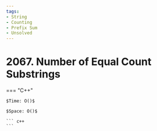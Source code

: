 ```yaml
---
tags:
- String
- Counting
- Prefix Sum
- Unsolved
---
```



# 2067. Number of Equal Count Substrings

=== "C++"

    $Time: O()$

    $Space: O()$

    ``` c++
    ```